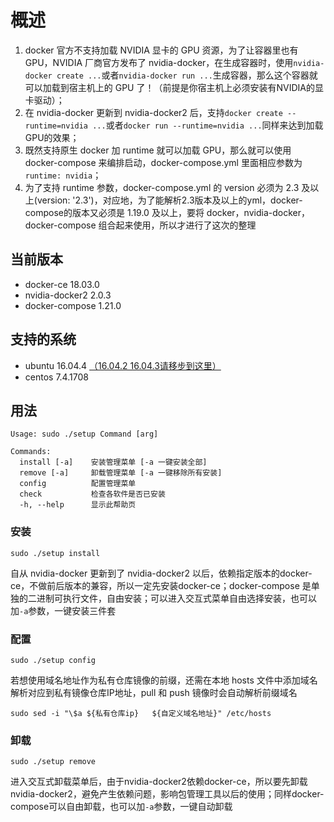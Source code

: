 # 概述

1. docker 官方不支持加载 NVIDIA 显卡的 GPU 资源，为了让容器里也有 GPU，NVIDIA 厂商官方发布了 nvidia-docker，在生成容器时，使用```nvidia-docker create ...```或者```nvidia-docker run ...```生成容器，那么这个容器就可以加载到宿主机上的 GPU 了！（前提是你宿主机上必须安装有NVIDIA的显卡驱动）；
2. 在 nvidia-docker 更新到 nvidia-docker2 后，支持```docker create --runtime=nvidia ...```或者```docker run --runtime=nvidia ...```同样来达到加载GPU的效果；
3. 既然支持原生 docker 加 runtime 就可以加载 GPU，那么就可以使用 docker-compose 来编排启动，docker-compose.yml 里面相应参数为```runtime: nvidia```；
4. 为了支持 runtime 参数，docker-compose.yml 的 version 必须为 2.3 及以上(version: '2.3')，对应地，为了能解析2.3版本及以上的yml，docker-compose的版本又必须是 1.19.0 及以上，要将 docker，nvidia-docker，docker-compose 组合起来使用，所以才进行了这次的整理

## 当前版本

- docker-ce 18.03.0
- nvidia-docker2 2.0.3
- docker-compose 1.21.0

## 支持的系统

- ubuntu 16.04.4    [（16.04.2 16.04.3请移步到这里）](https://github.com/xiangxiaoc/shell/tree/master/nvidia-docker_2.0.2%2Bdocker-ce_17.12.0%2Bdocker-compose_1.19.0)
- centos 7.4.1708

## 用法

```shell
Usage: sudo ./setup Command [arg]

Commands:
  install [-a]    安装管理菜单 [-a 一键安装全部]
  remove [-a]     卸载管理菜单 [-a 一键移除所有安装]
  config          配置管理菜单
  check           检查各软件是否已安装
  -h, --help      显示此帮助页
```

### 安装

```shell
sudo ./setup install
```

自从 nvidia-docker 更新到了 nvidia-docker2 以后，依赖指定版本的docker-ce，不做前后版本的兼容，所以一定先安装docker-ce；docker-compose 是单独的二进制可执行文件，自由安装；可以进入交互式菜单自由选择安装，也可以加```-a```参数，一键安装三件套

### 配置

```shell
sudo ./setup config
```

若想使用域名地址作为私有仓库镜像的前缀，还需在本地 hosts 文件中添加域名解析对应到私有镜像仓库IP地址，pull 和 push 镜像时会自动解析前缀域名

```shell
sudo sed -i "\$a ${私有仓库ip}   ${自定义域名地址}" /etc/hosts
```

### 卸载

```shell
sudo ./setup remove
```

进入交互式卸载菜单后，由于nvidia-docker2依赖docker-ce，所以要先卸载nvidia-docker2，避免产生依赖问题，影响包管理工具以后的使用；同样docker-compose可以自由卸载，也可以加```-a```参数，一键自动卸载